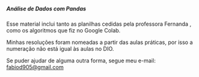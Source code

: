 ##### Análise de Dados com Pandas



Esse material inclui tanto as planilhas cedidas pela professora Fernanda , como os algoritmos que fiz no Google Colab.

Minhas resoluções foram nomeadas a partir das aulas práticas, por isso a numeração não está igual às aulas no DIO.

Se puder ajudar de alguma outra forma, segue meu e-mail: fabiod905@gmail.com
